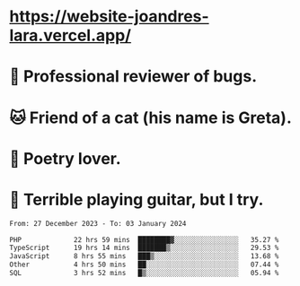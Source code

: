 # https://website-joandres-lara.vercel.app/
# 🐛 Professional reviewer of bugs.
# 🐱 Friend of a cat (his name is Greta).
# 📜 Poetry lover.
# 🎸 Terrible playing guitar, but I try.

<!--START_SECTION:waka-->

```txt
From: 27 December 2023 - To: 03 January 2024

PHP             22 hrs 59 mins  ████████▓░░░░░░░░░░░░░░░░   35.27 %
TypeScript      19 hrs 14 mins  ███████▒░░░░░░░░░░░░░░░░░   29.53 %
JavaScript      8 hrs 55 mins   ███▒░░░░░░░░░░░░░░░░░░░░░   13.68 %
Other           4 hrs 50 mins   ██░░░░░░░░░░░░░░░░░░░░░░░   07.44 %
SQL             3 hrs 52 mins   █▒░░░░░░░░░░░░░░░░░░░░░░░   05.94 %
```

<!--END_SECTION:waka-->

